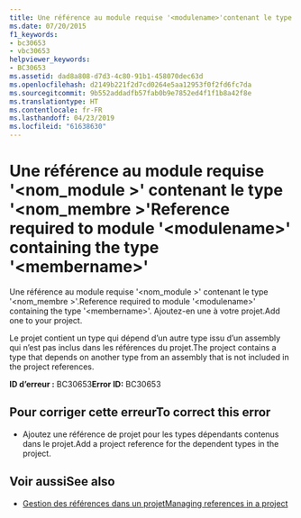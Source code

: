 ```yaml
---
title: Une référence au module requise '<modulename>'contenant le type'<membername>'
ms.date: 07/20/2015
f1_keywords:
- bc30653
- vbc30653
helpviewer_keywords:
- BC30653
ms.assetid: dad8a808-d7d3-4c80-91b1-458070dec63d
ms.openlocfilehash: d2149b221f2d7cd0264e5aa12953f0f2fd6fc7da
ms.sourcegitcommit: 9b552addadfb57fab0b9e7852ed4f1f1b8a42f8e
ms.translationtype: HT
ms.contentlocale: fr-FR
ms.lasthandoff: 04/23/2019
ms.locfileid: "61638630"
---
```

# <a name="reference-required-to-module-modulename-containing-the-type-membername"></a><span data-ttu-id="b131e-102">Une référence au module requise '\<nom_module >' contenant le type '\<nom_membre >'</span><span class="sxs-lookup"><span data-stu-id="b131e-102">Reference required to module '\<modulename>' containing the type '\<membername>'</span></span>
<span data-ttu-id="b131e-103">Une référence au module requise '\<nom_module >' contenant le type '\<nom_membre >'.</span><span class="sxs-lookup"><span data-stu-id="b131e-103">Reference required to module '\<modulename>' containing the type '\<membername>'.</span></span> <span data-ttu-id="b131e-104">Ajoutez-en une à votre projet.</span><span class="sxs-lookup"><span data-stu-id="b131e-104">Add one to your project.</span></span>  
  
 <span data-ttu-id="b131e-105">Le projet contient un type qui dépend d’un autre type issu d’un assembly qui n’est pas inclus dans les références du projet.</span><span class="sxs-lookup"><span data-stu-id="b131e-105">The project contains a type that depends on another type from an assembly that is not included in the project references.</span></span>  
  
 <span data-ttu-id="b131e-106">**ID d’erreur :** BC30653</span><span class="sxs-lookup"><span data-stu-id="b131e-106">**Error ID:** BC30653</span></span>  
  
## <a name="to-correct-this-error"></a><span data-ttu-id="b131e-107">Pour corriger cette erreur</span><span class="sxs-lookup"><span data-stu-id="b131e-107">To correct this error</span></span>  
  
- <span data-ttu-id="b131e-108">Ajoutez une référence de projet pour les types dépendants contenus dans le projet.</span><span class="sxs-lookup"><span data-stu-id="b131e-108">Add a project reference for the dependent types in the project.</span></span>  
  
## <a name="see-also"></a><span data-ttu-id="b131e-109">Voir aussi</span><span class="sxs-lookup"><span data-stu-id="b131e-109">See also</span></span>

- [<span data-ttu-id="b131e-110">Gestion des références dans un projet</span><span class="sxs-lookup"><span data-stu-id="b131e-110">Managing references in a project</span></span>](/visualstudio/ide/managing-references-in-a-project)
